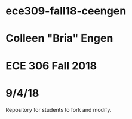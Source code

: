 # ece309-fall18-ceengen
# Colleen "Bria" Engen
# ECE 306 Fall 2018
# 9/4/18
Repository for students to fork and modify.
